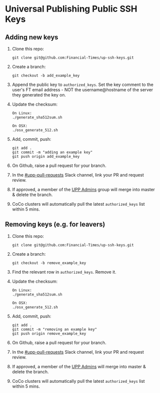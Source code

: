 Universal Publishing Public SSH Keys
======


Adding new keys
----


1. Clone this repo:

    ```
    git clone git@github.com:Financial-Times/up-ssh-keys.git
    ```

2. Create a branch:

    ```
    git checkout -b add_example_key
    ```

3. Append the public key to `authorized_keys`. Set the key comment to the user's FT email address - NOT the username@hostname of the server they generated the key on.

4. Update the checksum:

    ```
    On Linux:
    ./generate_sha512sum.sh

    On OSX:
    ./osx_generate_512.sh
    ```

5. Add, commit, push:

    ```
    git add .
    git commit -m "adding an example key"
    git push origin add_example_key
    ```

6. On Github, raise a pull request for your branch.

7. In the [#upp-pull-requests](https://financialtimes.slack.com/messages/C10KGUC9M/) Slack channel, link your PR and request review.

8. If approved, a member of the [UPP Admins](https://github.com/orgs/Financial-Times/teams/universal-publishing-admin/members) group will merge into master & delete the branch.

9. CoCo clusters will automatically pull the latest `authorized_keys` list within 5 mins.


Removing keys (e.g. for leavers)
----


1. Clone this repo:

    ```
    git clone git@github.com:Financial-Times/up-ssh-keys.git
    ```

2. Create a branch:

    ```
    git checkout -b remove_example_key
    ```

3. Find the relevant row in `authorized_keys`. Remove it.

4. Update the checksum:

    ```
    On Linux:
    ./generate_sha512sum.sh

    On OSX:
    ./osx_generate_512.sh
    ```

5. Add, commit, push:

    ```
    git add .
    git commit -m "removing an example key"
    git push origin remove_example_key
    ```

6. On Github, raise a pull request for your branch.

7. In the [#upp-pull-requests](https://financialtimes.slack.com/messages/C10KGUC9M/) Slack channel, link your PR and request review.

8. If approved, a member of the [UPP Admins](https://github.com/orgs/Financial-Times/teams/universal-publishing-admin/members) will merge into master & delete the branch.

9. CoCo clusters will automatically pull the latest `authorized_keys` list within 5 mins.
